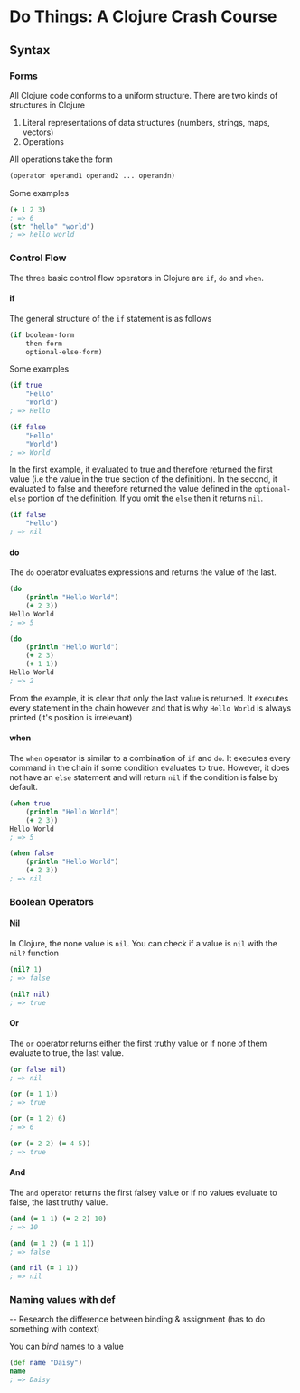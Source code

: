# Do Things: A Clojure Crash Course

## Syntax

### Forms

All Clojure code conforms to a uniform structure. There are two kinds of structures in Clojure

1. Literal representations of data structures (numbers, strings, maps, vectors)
2. Operations

All operations take the form

```clojure
(operator operand1 operand2 ... operandn)
```

Some examples

```clojure
(+ 1 2 3)
; => 6
(str "hello" "world")
; => hello world
```

### Control Flow

The three basic control flow operators in Clojure are `if`, `do` and `when`.

#### if

The general structure of the `if` statement is as follows


```clojure
(if boolean-form
    then-form
    optional-else-form)
```

Some examples

```clojure
(if true
    "Hello"
    "World")
; => Hello

(if false
    "Hello"
    "World")
; => World
```
In the first example, it evaluated to true and therefore returned the first value (i.e the value in the true section of the definition). In the second, it evaluated to false and therefore returned the value defined in the `optional-else` portion of the definition. If you omit the `else` then it returns `nil`.

```clojure
(if false
    "Hello")
; => nil
```

#### do

The `do` operator evaluates expressions and returns the value of the last.

```clojure
(do
    (println "Hello World")
    (+ 2 3))
Hello World
; => 5

(do
    (println "Hello World")
    (+ 2 3)
    (+ 1 1))
Hello World
; => 2
```

From the example, it is clear that only the last value is returned. It executes every statement in the chain however and that is why `Hello World` is always printed (it's position is irrelevant)

#### when

The `when` operator is similar to a combination of `if` and `do`. It executes every command in the chain if some condition evaluates to true. However, it does not have an `else` statement and will return `nil` if the condition is false by default.

```clojure
(when true
    (println "Hello World")
    (+ 2 3))
Hello World
; => 5

(when false
    (println "Hello World")
    (+ 2 3))
; => nil
```

### Boolean Operators

#### Nil

In Clojure, the none value is `nil`. You can check if a value is `nil` with the `nil?` function

```clojure
(nil? 1)
; => false

(nil? nil)
; => true
```

#### Or

The `or` operator returns either the first truthy value or if none of them evaluate to true, the last value.

```clojure
(or false nil)
; => nil

(or (= 1 1))
; => true

(or (= 1 2) 6)
; => 6

(or (= 2 2) (= 4 5))
; => true
```

#### And

The `and` operator returns the first falsey value or if no values evaluate to false, the last truthy value.

```clojure
(and (= 1 1) (= 2 2) 10)
; => 10

(and (= 1 2) (= 1 1))
; => false

(and nil (= 1 1))
; => nil
```

### Naming values with def

-- Research the difference between binding & assignment (has to do something with context)

You can *bind* names to a value 

```clojure
(def name "Daisy")
name
; => Daisy
```

